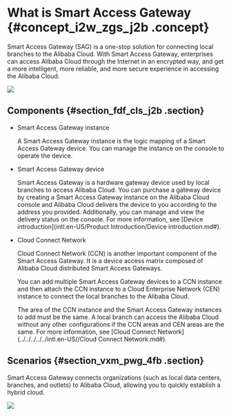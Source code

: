 # What is Smart Access Gateway {#concept_i2w_zgs_j2b .concept}

Smart Access Gateway \(SAG\) is a one-stop solution for connecting local branches to the Alibaba Cloud. With Smart Access Gateway, enterprises can access Alibaba Cloud through the Internet in an encrypted way, and get a more intelligent, more reliable, and more secure experience in accessing the Alibaba Cloud.

![](http://static-aliyun-doc.oss-cn-hangzhou.aliyuncs.com/assets/img/15401/15469157396804_en-US.png)

## Components {#section_fdf_cls_j2b .section}

-   Smart Access Gateway instance

    A Smart Access Gateway instance is the logic mapping of a Smart Access Gateway device. You can manage the instance on the console to operate the device.

-   Smart Access Gateway device

    Smart Access Gateway is a hardware gateway device used by local branches to access Alibaba Cloud. You can purchase a gateway device by creating a Smart Access Gateway instance on the Alibaba Cloud console and Alibaba Cloud delivers the device to you according to the address you provided. Additionally, you can manage and view the delivery status on the console. For more information, see [Device introduction](intl.en-US/Product Introduction/Device introduction.md#).

-   Cloud Connect Network

    Cloud Connect Network \(CCN\) is another important component of the Smart Access Gateway. It is a device access matrix composed of Alibaba Cloud distributed Smart Access Gateways.

    You can add multiple Smart Access Gateway devices to a CCN instance and then attach the CCN instance to a Cloud Enterprise Network \(CEN\) instance to connect the local branches to the Alibaba Cloud.

    The area of the CCN instance and the Smart Access Gateway instances to add must be the same. A local branch can access the Alibaba Cloud without any other configurations if the CCN areas and CEN areas are the same. For more information, see [Cloud Connect Network](../../../../../intl.en-US//Cloud Connect Network.md#).


## Scenarios {#section_vxm_pwg_4fb .section}

Smart Access Gateway connects organizations \(such as local data centers, branches, and outlets\) to Alibaba Cloud, allowing you to quickly establish a hybrid cloud.

![](http://static-aliyun-doc.oss-cn-hangzhou.aliyuncs.com/assets/img/15401/154691573921212_en-US.png)

